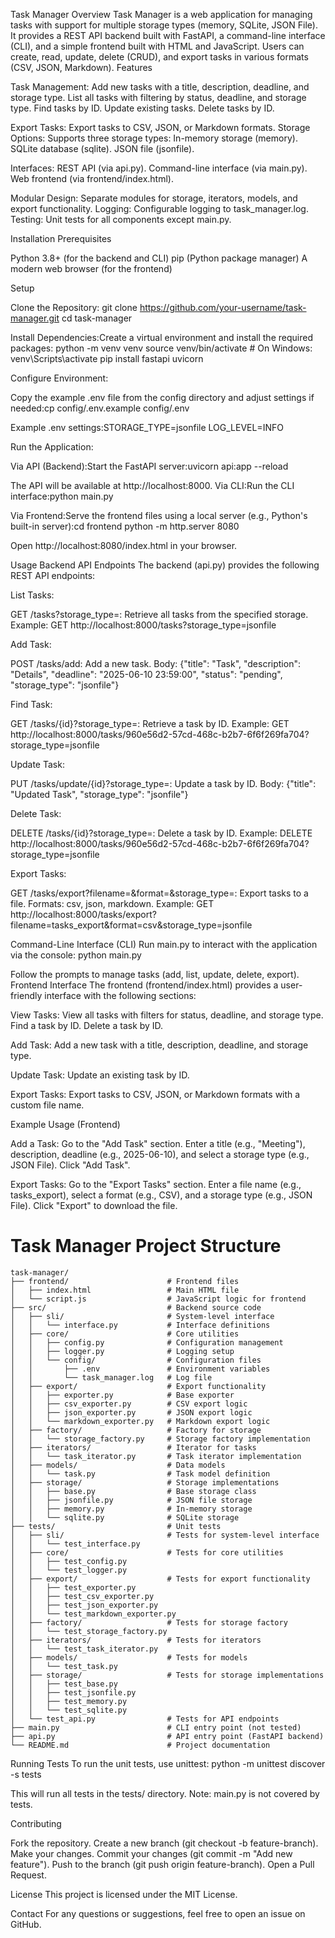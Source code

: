 Task Manager
Overview
Task Manager is a web application for managing tasks with support for multiple storage types (memory, SQLite, JSON File). It provides a REST API backend built with FastAPI, a command-line interface (CLI), and a simple frontend built with HTML and JavaScript. Users can create, read, update, delete (CRUD), and export tasks in various formats (CSV, JSON, Markdown).
Features

Task Management:
Add new tasks with a title, description, deadline, and storage type.
List all tasks with filtering by status, deadline, and storage type.
Find tasks by ID.
Update existing tasks.
Delete tasks by ID.


Export Tasks: Export tasks to CSV, JSON, or Markdown formats.
Storage Options: Supports three storage types:
In-memory storage (memory).
SQLite database (sqlite).
JSON file (jsonfile).


Interfaces:
REST API (via api.py).
Command-line interface (via main.py).
Web frontend (via frontend/index.html).


Modular Design: Separate modules for storage, iterators, models, and export functionality.
Logging: Configurable logging to task_manager.log.
Testing: Unit tests for all components except main.py.


Installation
Prerequisites

Python 3.8+ (for the backend and CLI)
pip (Python package manager)
A modern web browser (for the frontend)

Setup

Clone the Repository:
git clone https://github.com/your-username/task-manager.git
cd task-manager


Install Dependencies:Create a virtual environment and install the required packages:
python -m venv venv
source venv/bin/activate  # On Windows: venv\Scripts\activate
pip install fastapi uvicorn


Configure Environment:

Copy the example .env file from the config directory and adjust settings if needed:cp config/.env.example config/.env


Example .env settings:STORAGE_TYPE=jsonfile
LOG_LEVEL=INFO




Run the Application:

Via API (Backend):Start the FastAPI server:uvicorn api:app --reload

The API will be available at http://localhost:8000.
Via CLI:Run the CLI interface:python main.py


Via Frontend:Serve the frontend files using a local server (e.g., Python's built-in server):cd frontend
python -m http.server 8080

Open http://localhost:8080/index.html in your browser.




Usage
Backend API Endpoints
The backend (api.py) provides the following REST API endpoints:

List Tasks:

GET /tasks?storage_type=<type>: Retrieve all tasks from the specified storage.
Example: GET http://localhost:8000/tasks?storage_type=jsonfile


Add Task:

POST /tasks/add: Add a new task.
Body: {"title": "Task", "description": "Details", "deadline": "2025-06-10 23:59:00", "status": "pending", "storage_type": "jsonfile"}


Find Task:

GET /tasks/{id}?storage_type=<type>: Retrieve a task by ID.
Example: GET http://localhost:8000/tasks/960e56d2-57cd-468c-b2b7-6f6f269fa704?storage_type=jsonfile


Update Task:

PUT /tasks/update/{id}?storage_type=<type>: Update a task by ID.
Body: {"title": "Updated Task", "storage_type": "jsonfile"}


Delete Task:

DELETE /tasks/{id}?storage_type=<type>: Delete a task by ID.
Example: DELETE http://localhost:8000/tasks/960e56d2-57cd-468c-b2b7-6f6f269fa704?storage_type=jsonfile


Export Tasks:

GET /tasks/export?filename=<name>&format=<format>&storage_type=<type>: Export tasks to a file.
Formats: csv, json, markdown.
Example: GET http://localhost:8000/tasks/export?filename=tasks_export&format=csv&storage_type=jsonfile



Command-Line Interface (CLI)
Run main.py to interact with the application via the console:
python main.py

Follow the prompts to manage tasks (add, list, update, delete, export).
Frontend Interface
The frontend (frontend/index.html) provides a user-friendly interface with the following sections:

View Tasks:
View all tasks with filters for status, deadline, and storage type.
Find a task by ID.
Delete a task by ID.


Add Task:
Add a new task with a title, description, deadline, and storage type.


Update Task:
Update an existing task by ID.


Export Tasks:
Export tasks to CSV, JSON, or Markdown formats with a custom file name.



Example Usage (Frontend)

Add a Task:
Go to the "Add Task" section.
Enter a title (e.g., "Meeting"), description, deadline (e.g., 2025-06-10), and select a storage type (e.g., JSON File).
Click "Add Task".


Export Tasks:
Go to the "Export Tasks" section.
Enter a file name (e.g., tasks_export), select a format (e.g., CSV), and a storage type (e.g., JSON File).
Click "Export" to download the file.



# Task Manager Project Structure

```
task-manager/
├── frontend/                      # Frontend files
│   ├── index.html                 # Main HTML file
│   └── script.js                  # JavaScript logic for frontend
├── src/                           # Backend source code
│   ├── sli/                       # System-level interface
│   │   └── interface.py           # Interface definitions
│   ├── core/                      # Core utilities
│   │   ├── config.py              # Configuration management
│   │   ├── logger.py              # Logging setup
│   │   └── config/                # Configuration files
│   │       ├── .env               # Environment variables
│   │       └── task_manager.log   # Log file
│   ├── export/                    # Export functionality
│   │   ├── exporter.py            # Base exporter
│   │   ├── csv_exporter.py        # CSV export logic
│   │   ├── json_exporter.py       # JSON export logic
│   │   └── markdown_exporter.py   # Markdown export logic
│   ├── factory/                   # Factory for storage
│   │   └── storage_factory.py     # Storage factory implementation
│   ├── iterators/                 # Iterator for tasks
│   │   └── task_iterator.py       # Task iterator implementation
│   ├── models/                    # Data models
│   │   └── task.py                # Task model definition
│   ├── storage/                   # Storage implementations
│   │   ├── base.py                # Base storage class
│   │   ├── jsonfile.py            # JSON file storage
│   │   ├── memory.py              # In-memory storage
│   │   └── sqlite.py              # SQLite storage
├── tests/                         # Unit tests
│   ├── sli/                       # Tests for system-level interface
│   │   └── test_interface.py
│   ├── core/                      # Tests for core utilities
│   │   ├── test_config.py
│   │   └── test_logger.py
│   ├── export/                    # Tests for export functionality
│   │   ├── test_exporter.py
│   │   ├── test_csv_exporter.py
│   │   ├── test_json_exporter.py
│   │   └── test_markdown_exporter.py
│   ├── factory/                   # Tests for storage factory
│   │   └── test_storage_factory.py
│   ├── iterators/                 # Tests for iterators
│   │   └── test_task_iterator.py
│   ├── models/                    # Tests for models
│   │   └── test_task.py
│   ├── storage/                   # Tests for storage implementations
│   │   ├── test_base.py
│   │   ├── test_jsonfile.py
│   │   ├── test_memory.py
│   │   └── test_sqlite.py
│   └── test_api.py                # Tests for API endpoints
├── main.py                        # CLI entry point (not tested)
├── api.py                         # API entry point (FastAPI backend)
└── README.md                      # Project documentation
```



Running Tests
To run the unit tests, use unittest:
python -m unittest discover -s tests

This will run all tests in the tests/ directory. Note: main.py is not covered by tests.

Contributing

Fork the repository.
Create a new branch (git checkout -b feature-branch).
Make your changes.
Commit your changes (git commit -m "Add new feature").
Push to the branch (git push origin feature-branch).
Open a Pull Request.


License
This project is licensed under the MIT License.

Contact
For any questions or suggestions, feel free to open an issue on GitHub.
